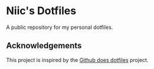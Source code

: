 # Niic's Dotfiles
A public repository for my personal dotfiles.

## Acknowledgements
This project is inspired by the [Github does dotfiles](https://dotfiles.github.io/) project.
